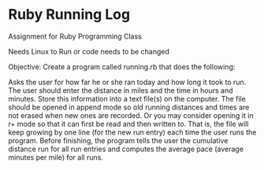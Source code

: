 # Ruby Running Log

Assignment for Ruby Programming Class

Needs Linux to Run or code needs to be changed

Objective: Create a program called running.rb that does the following:

Asks the user for how far he or she ran today and how long it took to run. The user should enter the distance in miles and the time in hours and minutes. 
Store this information into a text file(s) on the computer. The file should be opened in append mode so old running distances and times are not erased when new ones are recorded. Or you may consider opening it in r+ mode so that it can first be read and then written to. That is, the file will keep growing by one line (for the new run entry) each time the user runs the program.
Before finishing, the program tells the user the cumulative distance run for all run entries and computes the average pace (average minutes per mile) for all runs.

